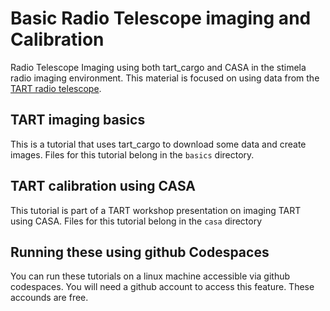 # Basic Radio Telescope imaging and Calibration

Radio Telescope Imaging using both tart_cargo and CASA in the stimela radio imaging environment. This material is focused on using data from the [TART radio telescope](https://tart.elec.ac.nz).

## TART imaging basics

This is a tutorial that uses tart_cargo to download some data and create images. Files for this tutorial belong in
the ```basics``` directory.

## TART calibration using CASA

This tutorial is part of a TART workshop presentation on imaging TART using CASA. Files for this tutorial belong in the ```casa``` directory

## Running these using github Codespaces

You can run these tutorials on a linux machine accessible via github codespaces. You will need a github account to access this feature. These accounds are free.
